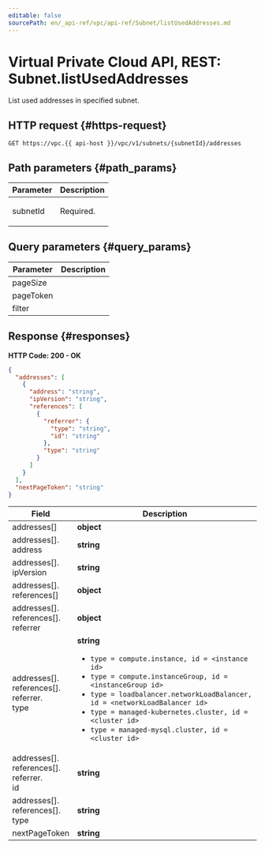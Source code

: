 ```yaml
---
editable: false
sourcePath: en/_api-ref/vpc/api-ref/Subnet/listUsedAddresses.md
---
```


# Virtual Private Cloud API, REST: Subnet.listUsedAddresses
List used addresses in specified subnet.
 

 
## HTTP request {#https-request}
```
GET https://vpc.{{ api-host }}/vpc/v1/subnets/{subnetId}/addresses
```
 
## Path parameters {#path_params}
 
Parameter | Description
--- | ---
subnetId | <p>Required.</p> 
 
## Query parameters {#query_params}
 
Parameter | Description
--- | ---
pageSize | 
pageToken | 
filter | 
 
## Response {#responses}
**HTTP Code: 200 - OK**

```json 
{
  "addresses": [
    {
      "address": "string",
      "ipVersion": "string",
      "references": [
        {
          "referrer": {
            "type": "string",
            "id": "string"
          },
          "type": "string"
        }
      ]
    }
  ],
  "nextPageToken": "string"
}
```

 
Field | Description
--- | ---
addresses[] | **object**
addresses[].<br>address | **string**
addresses[].<br>ipVersion | **string**
addresses[].<br>references[] | **object**
addresses[].<br>references[].<br>referrer | **object**
addresses[].<br>references[].<br>referrer.<br>type | **string**<br><ul> <li>``type = compute.instance, id = <instance id>``</li> <li>``type = compute.instanceGroup, id = <instanceGroup id>``</li> <li>``type = loadbalancer.networkLoadBalancer, id = <networkLoadBalancer id>``</li> <li>``type = managed-kubernetes.cluster, id = <cluster id>``</li> <li>``type = managed-mysql.cluster, id = <cluster id>``</li> </ul> 
addresses[].<br>references[].<br>referrer.<br>id | **string**
addresses[].<br>references[].<br>type | **string**
nextPageToken | **string**